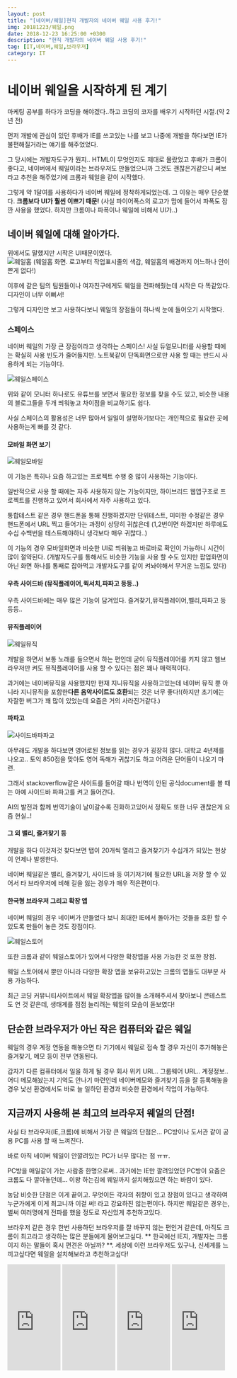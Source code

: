 ```yaml
---
layout: post
title: "[네이버/웨일]현직 개발자의 네이버 웨일 사용 후기!"
img: 20181223/웨일.png
date: 2018-12-23 16:25:00 +0300
description: "현직 개발자의 네이버 웨일 사용 후기!"
tag: [IT,네이버,웨일,브라우저]
category: IT
---
```


# 네이버 웨일을 시작하게 된 계기

 마케팅 공부를 하다가 코딩을 해야겠다..하고 코딩의 코자를 배우기 시작하던 시절.(약 2년 전)
 
 먼저 개발에 관심이 있던 후배가 IE를 쓰고있는 나를 보고 나중에 개발을 하다보면 IE가 불편해질거라는 얘기를 해주었었다.
 
 그 당시에는 개발자도구가 뭔지.. HTML이 무엇인지도 제대로 몰랐었고 후배가 크롬이 좋다고, 네이버에서 웨일이라는 브라우저도 만들었으니까 그것도 괜찮은거같으니 써보라고 추천을 해주었기에 크롬과 웨일을 같이 시작했다.
 
 그렇게 약 1달여를 사용하다가 네이버 웨일에 정착하게되었는데. 그 이유는 매우 단순했다. **크롬보다 UI가 훨씬 이쁘기 때문!** (사실 파이어폭스의 로고가 맘에 들어서 파폭도 잠깐 사용을 했었다. 하지만 크롬이나 파폭이나 웨일에 비해서 UI가..)
 
## 네이버 웨일에 대해 알아가다.

 위에서도 말했지만 시작은 UI때문이였다.   
 ![웨일홈]({{site.url}}/assets/img/20181223/웨일홈.png)
 (웨일홈 화면. 로고부터 작업표시줄의 색감, 웨일홈의 배경까지 어느하나 안이쁜게 없다!)
 
 이후에 같은 팀의 팀원들이나 여자친구에게도 웨일을 전파해줬는데 시작은 다 똑같았다. 디자인이 너무 이뻐서!
 
 그렇게 디자인만 보고 사용하다보니 웨일의 장점들이 하나씩 눈에 들어오기 시작했다. 
 
### 스페이스
 
 네이버 웨일의 가장 큰 장점이라고 생각하는 스페이스! 사실 듀얼모니터를 사용할 때에는 확실히 사용 빈도가 줄어들지만. 
 노트북같이 단독화면으로만 사용 할 때는 반드시 사용하게 되는 기능이다.
 
 ![웨일스페이스]({{site.url}}/assets/img/20181223/웨일스페이스.png)
 
 위와 같이 모니터 하나로도 유튜브를 보면서 필요한 정보를 찾을 수도 있고, 비슷한 내용의 블로그들을 두개 띄워놓고 차이점을 비교하기도 쉽다.
 
 사실 스페이스의 활용성은 너무 많아서 일일이 설명하기보다는 개인적으로 필요한 곳에 사용하는게 빠를 것 같다.
 
 
#### 모바일 화면 보기
 
 ![웨일모바일]({{site.url}}/assets/img/20181223/웨일모바일.png)
 
 이 기능은 특히나 요즘 하고있는 프로젝트 수행 중 많이 사용하는 기능이다.
 
 
 일반적으로 사용 할 때에는 자주 사용하지 않는 기능이지만, 하이브리드 웹앱구조로 프로젝트를 진행하고 있어서 회사에서 자주 사용하고 있다.
 
 통합테스트 같은 경우 핸드폰을 통해 진행하겠지만 단위테스트, 미미한 수정같은 경우 핸드폰에서 URL 찍고 들어가는 과정이 상당히 귀찮은데 (1,2번이면 하겠지만 하루에도 수십 수백번을 테스트해야하니 생각보다 매우 귀찮다..)
 
 이 기능의 경우 모바일화면과 비슷한 UI로 띄워놓고 바로바로 확인이 가능하니 시간이 많이 절약된다.
 (개발자도구를 통해서도 비슷한 기능을 사용 할 수도 있지만 팝업화면이 아닌 화면 하나를 통째로 잡아먹고 개발자도구를 같이 켜놔야해서 무거운 느낌도 있다)

#### 우측 사이드바 (뮤직플레이어,퀵서치,파파고 등등..)
 
 우측 사이드바에는 매우 많은 기능이 담겨있다. 즐겨찾기,뮤직플레이어,벨리,파파고 등등등..
 
#### 뮤직플레이어
 
  ![웨일뮤직]({{site.url}}/assets/img/20181223/웨일뮤직.png)
 
 개발을 하면서 보통 노래를 들으면서 하는 편인데 굳이 뮤직플레이어를 키지 않고 웹브라우저만 켜도 뮤직플레이어를 사용 할 수 있다는 점은 꽤나 매력적이다.

 과거에는 네이버뮤직을 사용했지만 현재 지니뮤직을 사용하고있는데 네이버 뮤직 뿐 아니라 지니뮤직을 포함한**다른 음악사이트도 호환**되는 것은 너무 좋다!(하지만 초기에는 자잘한 버그가 꽤 많이 있었는데 요즘은 거의 사라진거같다.)
 
 
#### 파파고
 
  ![사이드바파파고]({{site.url}}/assets/img/20181223/사이드바파파고.png)
  
 아무래도 개발을 하다보면 영어로된 정보를 읽는 경우가 굉장히 많다. 대학교 4년제를 나오고.. 토익 850점을 맞아도 영어 독해가 귀찮기도 하고 어려운 단어들이 나오기 마련.
 
 그래서 stackoverflow같은 사이트를 들어갈 때나 번역이 안된 공식document를 볼 때는 아예 사이드바 파파고를 켜고 들어간다.
 
 AI의 발전과 함께 번역기술이 날이갈수록 진화하고있어서 정확도 또한 너무 괜찮은게 요즘 현실..!
 
#### 그 외 밸리, 즐겨찾기 등
 
 개발을 하다 이것저것 찾다보면 탭이 20개씩 열리고 즐겨찾기가 수십개가 되있는 현상이 언제나 발생한다.
 
 네이버 웨일같은 밸리, 즐겨찾기, 사이드바 등 여기저기에 필요한 URL을 저장 할 수 있어서 타 브라우저에 비해 길을 잃는 경우가 매우 적은편이다.
 
#### 한국형 브라우저 그리고 확장 앱
 
 네이버 웨일의 경우 네이버가 만들었다 보니 최대한 IE에서 돌아가는 것들을 호환 할 수 있도록 만들어 놓은 것도 장점이다.
 
 ![웨일스토어]({{site.url}}/assets/img/20181223/웨일스토어.png)
 
 또한 크롬과 같이 웨일스토어가 있어서 다양한 확장앱을 사용 가능한 것 또한 장점.
 
 웨일 스토어에서 뿐만 아니라 다양한 확장 앱을 보유하고있는 크롬의 앱들도 대부분 사용 가능하다.
 
 최근 코딩 커뮤니티사이트에서 웨일 확장앱을 많이들 소개해주셔서 찾아보니 콘테스트도 연 것 같은데, 생태계를 점점 늘리려는 웨일의 모습이 돋보였다!
 
## 단순한 브라우저가 아닌 작은 컴퓨터와 같은 웨일

 웨일의 경우 계정 연동을 해놓으면 타 기기에서 웨일로 접속 할 경우 자신이 추가해놓은 즐겨찾기, 메모 등이 전부 연동된다.
 
 갑자기 다른 컴퓨터에서 일을 하게 될 경우 회사 위키 URL.. 그룹웨어 URL.. 계정정보.. 어디 메모해놨는지 기억도 안나기 마련인데 네이버메모와 즐겨찾기 등을 잘 등록해놓을 경우 낯선 환경에서도 바로 늘 일하던 환경과 비슷한 환경에서 작업이 가능하다.
 
## 지금까지 사용해 본 최고의 브라우저 웨일의 단점!

 사실 타 브라우저(IE,크롬)에 비해서 가장 큰 웨일의 단점은... PC방이나 도서관 같이 공용 PC를 사용 할 때 느껴진다.
 
 바로 아직 네이버 웨일이 안깔려있는 PC가 너무 많다는 점 ㅠㅠ.
 
 PC방을 매일같이 가는 사람중 한명으로써.. 과거에는 IE만 깔려있었던 PC방이 요즘은 크롬도 다 깔아놓던데... 이왕 하는김에 웨일까지 설치해줬으면 하는 바람이 있다.
 
 농담 비슷한 단점은 이게 끝이고. 무엇이든 각자의 취향이 있고 장점이 있다고 생각하여 누군가에게 이게 최고니까 이걸 써! 라고 강요하진 않는편이다. 하지만 웨일같은 경우는, 벌써 여러명에게 전파를 했을 정도로 자신있게 추천하고있다.
 
 브라우저 같은 경우 한번 사용하던 브라우저를 잘 바꾸지 않는 편인거 같은데, 아직도 크롬이 최고라고 생각하는 많은 분들에게 물어보고싶다. ** 한국에선 IE지, 개발자는 크롬이지 하는 말들이 혹시 편견은 아닐까? **. 세상에 이런 브라우저도 있구나, 신세계를 느끼고싶다면 웨일을 설치해보라고 추천하고싶다!
 
 <iframe src="https://coupa.ng/bgd8RK" width="120" height="240" frameborder="0" scrolling="no"></iframe>
 <iframe src="https://coupa.ng/bgd803" width="120" height="240" frameborder="0" scrolling="no"></iframe>
 <iframe src="https://coupa.ng/bgd81d" width="120" height="240" frameborder="0" scrolling="no"></iframe>
 <iframe src="https://coupa.ng/bgd81x" width="120" height="240" frameborder="0" scrolling="no"></iframe>